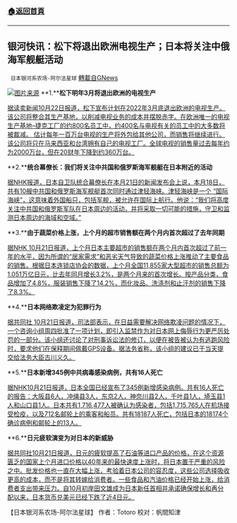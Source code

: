 ###  [:house:返回首頁](https://github.com/ourhimalayas/txt)
---


## 银河快讯：松下将退出欧洲电视生产；日本将关注中俄海军舰艇活动
` 日本银河系农场-阿尔法星球` [轉載自GNews](https://gnews.org/zh-hans/1610385/)

![](https://assets.gnews.org/wp-content/uploads/2021/10/图片1-65.png)[图片来源](https://todayhot.news/)
**1.****松下明年3月将退出欧洲的电视生产**

[据读卖新闻10月22日报道，松下宣布计划在2022年3月底退出欧洲的电视生产。 该公司将整合其生产基地，以削减电视业务的成本并摆脱赤字。在欧洲唯一的电视生产基地–捷克工厂的约800名员工中，约400名与电视有关的员工中的大多数将被裁减。 估计每年一百万台电视的生产将外包给其他公司，而销售将继续进行。 该公司将只在马来西亚和台湾拥有自己的电视工厂。全球电视的销售量过去每年约为2000万台，但在20财年下降到约360万台。](https://news.yahoo.co.jp/articles/a9e92fa1908eada005f7c44bd15fbd957c2d33ae)

**2.****统合幕僚长：我们将关注中共国和俄罗斯海军舰艇在日本附近的活动**

[据NHK报道，日本自卫队统合幕僚长在本月21日的新闻发布会上说，本月18日，共有10艘中共国和俄罗斯海军舰艇首次同时通过津轻海峡。津轻海峡是一个 “国际海峡”，这意味着外国船只，包括军舰，被允许在国际上航行。他说：“我们将高度关注中共国和俄罗斯军队在日本周边的活动，并将采取一切可能的措施，守卫和监测日本周边的海域和空域。”](https://www3.nhk.or.jp/news/html/20211021/k10013316471000.html?utm_int=news-politics_contents_list-items_004)

**3.****由于蔬菜价格上涨，上个月的超市销售额在两个月内首次超过了去年同期**

[据NHK 10月21日报道，上个月日本主要超市的销售额在两个月内首次超过了前一年的水平，因为所谓的“居家需求”和恶劣天气导致的蔬菜价格上涨推动了主要食品的销售。根据日本连锁店协会的数据，上个月全国11,855家大型超市的销售总额为1.051万亿日元，比去年同月增长3.2%，是两个月来的首次增长。按产品分类，食品增加了4.8%，服装销售下降了14.2%，而化妆品、洗涤剂和止汗剂的销售下降了8.3%。](https://www3.nhk.or.jp/news/html/20211021/k10013316571000.html?utm_int=news-business_contents_news-main_003)

**4.****日本网络欺凌定为犯罪行为**

[据共同社 10月21日报道，司法部表示，在日益需要解决网络欺凌问题的情况下，一个咨询小组周四批准了一项计划，即引入监禁作为对日本网上侮辱行为更严厉处罚的一部分。该小组还讨论了对刑事诉讼法的修订，以便在被告被认为有逃跑风险时，要求他们在保释期间佩戴GPS设备。据法务省称，该小组的建议已于当天提交给法务大臣古川义久。](https://english.kyodonews.net/news/2021/10/75da81e02b47-japan-seeks-to-make-online-insults-punishable-by-jail-time.html)

**5.****日本新增345例中共病毒感染病例，共有16人死亡**

[据NHK10月21日报道，日本全国已经宣布了345例新增感染病例。共有16人死亡的报告：大阪县6人，冲绳县3人，东京2人，神奈川县2人，千叶县1人，埼玉县1人和山口县1人。日本共有1,716,477人被确认为感染者，包括1,715,765人在机场接受检疫，以及712名邮轮上的乘客和船员。共有18187人死亡，包括日本的18174个确诊病例和邮轮上的13人。](https://www3.nhk.or.jp/news/html/20211021/k10013316781000.html?utm_int=news-social_contents_list-items_013)

**6.****日元疲软演变为对日本的新威胁**

[据共同社10月21日报道，日元的疲软提高了石油等进口产品的价格，在这个资源匮乏的国家上个月进口价格以40年来的最快速度上涨时，将日本置于严重的风险之中。批发价格也一直在大幅上涨，考验着日本公司的容忍度，这些公司选择吸收更高的成本，而不是将其转嫁给消费者。一些食品和汽油价格已经开始上涨，给消费者支出带来压力。自10月初岸田文雄成为日本新任首相并承诺确保增长和再分配以来，日本货币兑美元已经下跌了近4日元。](https://english.kyodonews.net/news/2021/10/7c2cc04f8c7b-focus-weak-yen-morphs-into-new-threat-to-japan-with-surging-energy-costs.html)

【日本银河系农场-阿尔法星球】
作者：Totoro
校对：帆間知津
